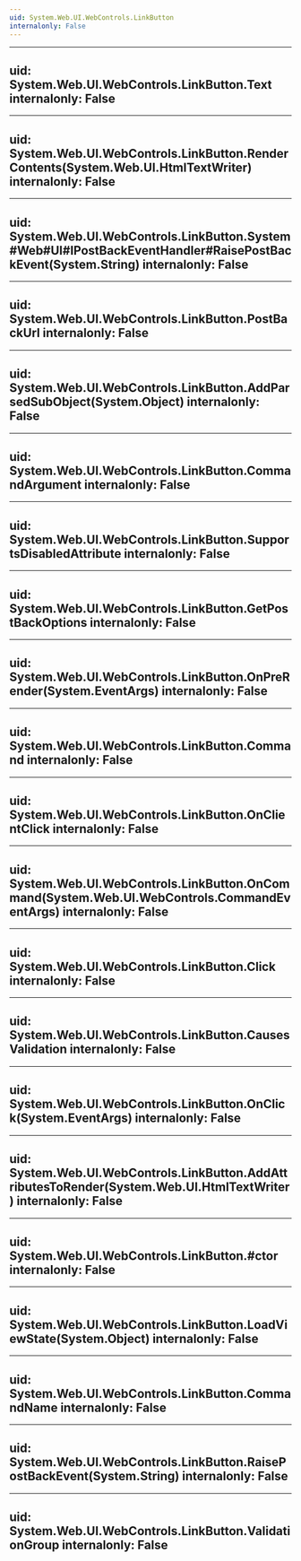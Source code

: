```yaml
---
uid: System.Web.UI.WebControls.LinkButton
internalonly: False
---
```


---
uid: System.Web.UI.WebControls.LinkButton.Text
internalonly: False
---

---
uid: System.Web.UI.WebControls.LinkButton.RenderContents(System.Web.UI.HtmlTextWriter)
internalonly: False
---

---
uid: System.Web.UI.WebControls.LinkButton.System#Web#UI#IPostBackEventHandler#RaisePostBackEvent(System.String)
internalonly: False
---

---
uid: System.Web.UI.WebControls.LinkButton.PostBackUrl
internalonly: False
---

---
uid: System.Web.UI.WebControls.LinkButton.AddParsedSubObject(System.Object)
internalonly: False
---

---
uid: System.Web.UI.WebControls.LinkButton.CommandArgument
internalonly: False
---

---
uid: System.Web.UI.WebControls.LinkButton.SupportsDisabledAttribute
internalonly: False
---

---
uid: System.Web.UI.WebControls.LinkButton.GetPostBackOptions
internalonly: False
---

---
uid: System.Web.UI.WebControls.LinkButton.OnPreRender(System.EventArgs)
internalonly: False
---

---
uid: System.Web.UI.WebControls.LinkButton.Command
internalonly: False
---

---
uid: System.Web.UI.WebControls.LinkButton.OnClientClick
internalonly: False
---

---
uid: System.Web.UI.WebControls.LinkButton.OnCommand(System.Web.UI.WebControls.CommandEventArgs)
internalonly: False
---

---
uid: System.Web.UI.WebControls.LinkButton.Click
internalonly: False
---

---
uid: System.Web.UI.WebControls.LinkButton.CausesValidation
internalonly: False
---

---
uid: System.Web.UI.WebControls.LinkButton.OnClick(System.EventArgs)
internalonly: False
---

---
uid: System.Web.UI.WebControls.LinkButton.AddAttributesToRender(System.Web.UI.HtmlTextWriter)
internalonly: False
---

---
uid: System.Web.UI.WebControls.LinkButton.#ctor
internalonly: False
---

---
uid: System.Web.UI.WebControls.LinkButton.LoadViewState(System.Object)
internalonly: False
---

---
uid: System.Web.UI.WebControls.LinkButton.CommandName
internalonly: False
---

---
uid: System.Web.UI.WebControls.LinkButton.RaisePostBackEvent(System.String)
internalonly: False
---

---
uid: System.Web.UI.WebControls.LinkButton.ValidationGroup
internalonly: False
---
